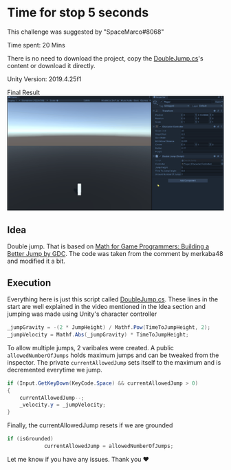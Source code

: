 # Time for stop 5 seconds
This challenge was suggested by "SpaceMarco#8068"

Time spent: 20 Mins

There is no need to download the project, copy the [DoubleJump.cs](Assets/DoubleJump/DoubleJump.cs)'s content or download it directly.

Unity Version: 2019.4.25f1

Final Result
![Game](DocumentImages/DoubleJump.gif)


## Idea
Double jump. That is based on [Math for Game Programmers: Building a Better Jump by GDC](https://youtu.be/hG9SzQxaCm8). The code was taken from the comment by merkaba48 and modified it a bit.


## Execution
Everything here is just this script called [DoubleJump.cs](Assets/DoubleJump/DoubleJump.cs). These lines in the start are well explained in the video mentioned in the Idea section and jumping was made using Unity's character controller

```cs
_jumpGravity = -(2 * JumpHeight) / Mathf.Pow(TimeToJumpHeight, 2);
_jumpVelocity = Mathf.Abs(_jumpGravity) * TimeToJumpHeight;
```

To allow multiple jumps, 2 varibales were created. A public `allowedNumberOfJumps` holds maximum jumps and can be tweaked from the inspector. The private `currentAllowedJump` sets itself to the maximum and is decremented everytime we jump.
```cs
if (Input.GetKeyDown(KeyCode.Space) && currentAllowedJump > 0)
{
    currentAllowedJump--;
    _velocity.y = _jumpVelocity;
}
```

Finally, the currentAllowedJump resets if we are grounded

```cs
if (isGrounded)
            currentAllowedJump = allowedNumberOfJumps;
```

Let me know if you have any issues. Thank you ❤